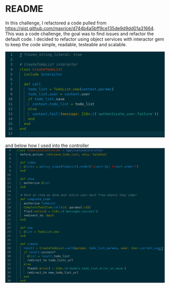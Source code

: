 # README

In this challenge, I refactored a code pulled from https://gist.github.com/maxrice/d744b4a5bff9ce135de9d9dd01a31664.
This was a code challenge, the goal was to find issues and refactor the default code.
I decided to refactor using object services with interactor gem to keep the code simple, readable, testeable and scalable.


![GitHub Logo](create_todo_interactor.png)

and below how I used into the controller
![GitHub Logo](todo_controller.png)

